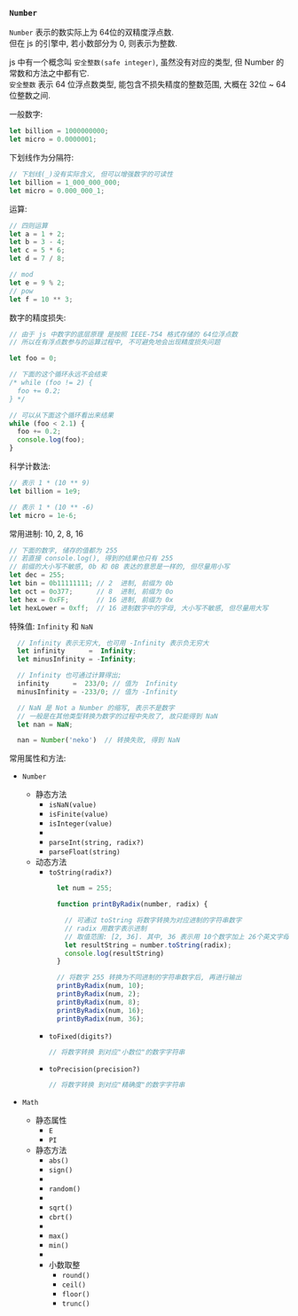 ### `Number`
`Number` 表示的数实际上为 64位的双精度浮点数.  
但在 js 的引擎中, 若小数部分为 0, 则表示为整数.  

js 中有一个概念叫 `安全整数(safe integer)`, 虽然没有对应的类型, 但 Number 的常数和方法之中都有它.  
`安全整数` 表示 64 位浮点数类型, 能包含不损失精度的整数范围, 大概在 32位 ~ 64位整数之间.  

一般数字:
  ```js
  let billion = 1000000000;
  let micro = 0.0000001;
  ```

下划线作为分隔符:
  ```js
  // 下划线(_)没有实际含义, 但可以增强数字的可读性
  let billion = 1_000_000_000;
  let micro = 0.000_000_1;
  ```

运算:
  ```js
  // 四则运算
  let a = 1 + 2;
  let b = 3 - 4;
  let c = 5 * 6;
  let d = 7 / 8;

  // mod
  let e = 9 % 2;
  // pow
  let f = 10 ** 3;
  ```

数字的精度损失:
  ```js
  // 由于 js 中数字的底层原理 是按照 IEEE-754 格式存储的 64位浮点数
  // 所以在有浮点数参与的运算过程中, 不可避免地会出现精度损失问题

  let foo = 0;

  // 下面的这个循环永远不会结束
  /* while (foo != 2) {
    foo += 0.2;
  } */

  // 可以从下面这个循环看出来结果
  while (foo < 2.1) {
    foo += 0.2;
    console.log(foo);
  }

  
  ```

科学计数法:
  ```js
  // 表示 1 * (10 ** 9)
  let billion = 1e9;

  // 表示 1 * (10 ** -6)
  let micro = 1e-6;
  ```

常用进制: 10, 2, 8, 16
  ```js
  // 下面的数字, 储存的值都为 255
  // 若直接 console.log(), 得到的结果也只有 255
  // 前缀的大小写不敏感, 0b 和 0B 表达的意思是一样的, 但尽量用小写
  let dec = 255;
  let bin = 0b11111111; // 2  进制, 前缀为 0b
  let oct = 0o377;      // 8  进制, 前缀为 0o
  let hex = 0xFF;       // 16 进制, 前缀为 0x
  let hexLower = 0xff;  // 16 进制数字中的字母, 大小写不敏感, 但尽量用大写

  ```

特殊值: `Infinity` 和 `NaN`
  ```js
    // Infinity 表示无穷大, 也可用 -Infinity 表示负无穷大
    let infinity      =  Infinity;
    let minusInfinity = -Infinity;

    // Infinity 也可通过计算得出;
    infinity      =  233/0; // 值为  Infinity
    minusInfinity = -233/0; // 值为 -Infinity

    // NaN 是 Not a Number 的缩写, 表示不是数字
    // 一般是在其他类型转换为数字的过程中失败了, 故只能得到 NaN
    let nan = NaN;

    nan = Number('neko')  // 转换失败, 得到 NaN
  ```

常用属性和方法:
- `Number`
  - 静态方法
    - `isNaN(value)`
    - `isFinite(value)`
    - `isInteger(value)`
    - 
    - `parseInt(string, radix?)`
    - `parseFloat(string)`
  - 动态方法
    - `toString(radix?)`
      ```js
        let num = 255;

        function printByRadix(number, radix) {

          // 可通过 toString 将数字转换为对应进制的字符串数字
          // radix 用数字表示进制
          // 取值范围: [2, 36]. 其中, 36 表示用 10个数字加上 26个英文字母
          let resultString = number.toString(radix);
          console.log(resultString)
        }

        // 将数字 255 转换为不同进制的字符串数字后, 再进行输出
        printByRadix(num, 10);
        printByRadix(num, 2);
        printByRadix(num, 8);
        printByRadix(num, 16);
        printByRadix(num, 36);
      ```
    - `toFixed(digits?)`
      ```js
      // 将数字转换 到对应"小数位"的数字字符串
      ```
    - `toPrecision(precision?)`
      ```js
      // 将数字转换 到对应"精确度"的数字字符串
      ```
  
- `Math`
  - 静态属性
    - `E`
    - `PI`
  - 静态方法
    - `abs()`
    - `sign()`
    - 
    - `random()`
    - 
    - `sqrt()`
    - `cbrt()`
    - 
    - `max()`
    - `min()`
    - 
    - 小数取整
      - `round()`
      - `ceil()`
      - `floor()`
      - `trunc()`

